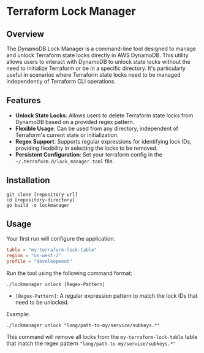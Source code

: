 # Terraform Lock Manager

## Overview

The DynamoDB Lock Manager is a command-line tool designed to manage and unlock Terraform state locks directly in AWS DynamoDB. This utility allows users to interact with DynamoDB to unlock state locks without the need to initialize Terraform or be in a specific directory. It's particularly useful in scenarios where Terraform state locks need to be managed independently of Terraform CLI operations.

## Features

- **Unlock State Locks**: Allows users to delete Terraform state locks from DynamoDB based on a provided regex pattern.
- **Flexible Usage**: Can be used from any directory, independent of Terraform's current state or initialization.
- **Regex Support**: Supports regular expressions for identifying lock IDs, providing flexibility in selecting the locks to be removed.
- **Persistent Configuration**: Set your terraform config in the `~/.terraform.d/lock_manager.toml` file.


## Installation


```shell
git clone [repository-url]
cd [repository-directory]
go build -o lockmanager
```

## Usage

Your first run will configure the application.

```toml
table = "my-terraform-lock-table"
region = "us-west-2"
profile = "develeopment"
```

Run the tool using the following command format:

```shell
./lockmanager unlock [Regex-Pattern]
```

- `[Regex-Pattern]`: A regular expression pattern to match the lock IDs that need to be unlocked.

Example:

```shell
./lockmanager unlock "long/path-to-my/service/subkeys.*"
```

This command will remove all locks from the `my-terraform-lock-table` table that match the regex pattern `"long/path-to-my/service/subkeys.*"`
